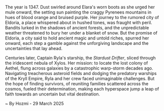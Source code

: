 
The year is 1347.  Dust swirled around Elara's worn boots as she urged her mule onward, the setting sun painting the craggy Pyrenees mountains in hues of blood orange and bruised purple.  Her journey to the rumored city of Eldoria, a place whispered about in hushed tones, was fraught with peril.  Bandits lurked in the shadows of ancient forests, and the unpredictable weather threatened to bury her under a blanket of snow.  But the promise of Eldoria, a city said to hold ancient magic and untold riches, spurred her onward, each step a gamble against the unforgiving landscape and the uncertainties that lay ahead.

Centuries later, Captain Ryla's starship, the *Stardust Drifter*, sliced through the iridescent nebula of Xylos.  Her mission: to locate the lost colony of Aethel, flung across galaxies by a catastrophic warp-storm decades ago.  Navigating treacherous asteroid fields and dodging the predatory warships of the Kryll Empire, Ryla and her crew faced unimaginable challenges.  But the hope of finding survivors, of reuniting families scattered across the cosmos, fueled their determination, making each hyperspace jump a leap of faith towards an uncertain but vital destination.

~ By Hozmi - 29 March 2025
